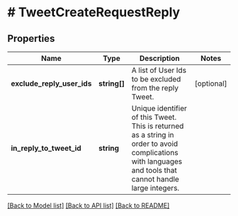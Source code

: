 # # TweetCreateRequestReply

## Properties

Name | Type | Description | Notes
------------ | ------------- | ------------- | -------------
**exclude_reply_user_ids** | **string[]** | A list of User Ids to be excluded from the reply Tweet. | [optional]
**in_reply_to_tweet_id** | **string** | Unique identifier of this Tweet. This is returned as a string in order to avoid complications with languages and tools that cannot handle large integers. |

[[Back to Model list]](../../README.md#models) [[Back to API list]](../../README.md#endpoints) [[Back to README]](../../README.md)
